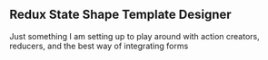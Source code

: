 ## Redux State Shape Template Designer

Just something I am setting up to play around with action creators, reducers, and the best way of integrating forms